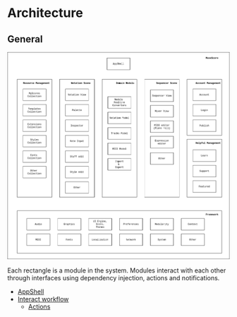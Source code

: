 # Architecture

## General

![mue_general](mue_general.drawio.png)

Each rectangle is a module in the system.
Modules interact with each other through interfaces using dependency injection, actions and notifications.

* [AppShell](AppShell.md)
* [Interact workflow](InteractWorkflow.md)
  * [Actions](Actions.md)
